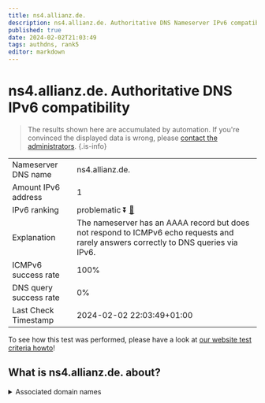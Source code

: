 ```yaml
---
title: ns4.allianz.de.
description: ns4.allianz.de. Authoritative DNS Nameserver IPv6 compatibility
published: true
date: 2024-02-02T21:03:49
tags: authdns, rank5
editor: markdown
---
```


# ns4.allianz.de. Authoritative DNS IPv6 compatibility

> The results shown here are accumulated by automation. If you're convinced the displayed data is wrong, please [contact the administrators](/howto/chat). 
{.is-info}




|   |   |
| - | - |
| Nameserver DNS name | ns4.allianz.de.
| Amount IPv6 address | 1
| IPv6 ranking | problematic :arrow_double_down: [🔗](/howto/ranking) |
| Explanation | The nameserver has an AAAA record but does not respond to ICMPv6 echo requests and rarely answers correctly to DNS queries via IPv6. |
| ICMPv6 success rate | 100%|
| DNS query success rate | 0% |
| Last Check Timestamp | 2024-02-02 22:03:49+01:00 |

To see how this test was performed, please have a look at [our website test criteria howto](/howto/testcriteria/authdns)!


## What is ns4.allianz.de. about?






<details>
<summary>Associated domain names</summary>

www.allianz.de

</details>
